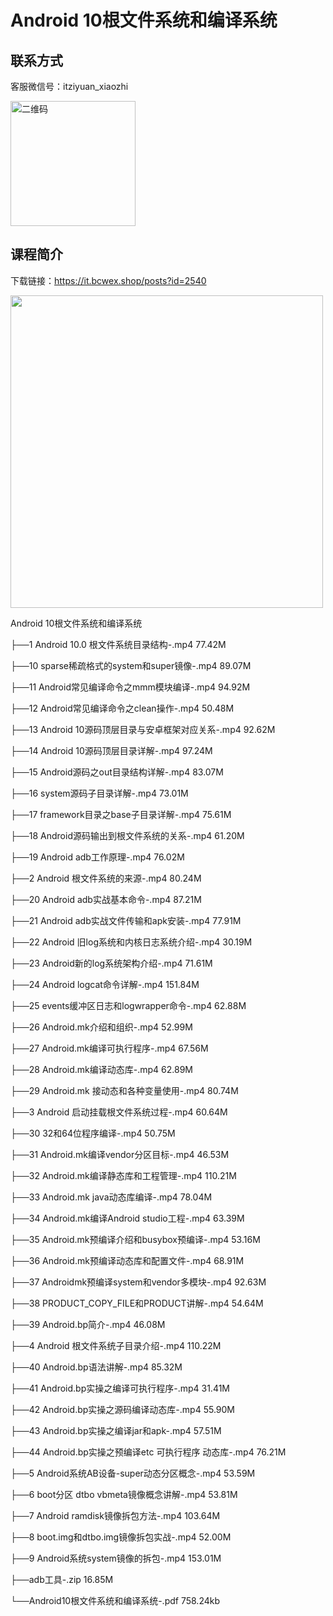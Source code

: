 # Android 10根文件系统和编译系统

## 联系方式

客服微信号：itziyuan_xiaozhi

<img src="https://ziyuanyun.oss-cn-guangzhou.aliyuncs.com/common/20240614073449/666b82192834a.jpg" width="200" height="200" alt="二维码">

## 课程简介

下载链接：https://it.bcwex.shop/posts?id=2540

<img src="https://ziyuanyun.oss-cn-guangzhou.aliyuncs.com/yun/20240515184055/6644913723971.jpg" width="500" alt="">

  Android 10根文件系统和编译系统



 ├──1 Android 10.0 根文件系统目录结构-.mp4 77.42M

 ├──10 sparse稀疏格式的system和super镜像-.mp4 89.07M

 ├──11 Android常见编译命令之mmm模块编译-.mp4 94.92M

 ├──12 Android常见编译命令之clean操作-.mp4 50.48M

 ├──13 Android 10源码顶层目录与安卓框架对应关系-.mp4 92.62M

 ├──14 Android 10源码顶层目录详解-.mp4 97.24M

 ├──15 Android源码之out目录结构详解-.mp4 83.07M

 ├──16 system源码子目录详解-.mp4 73.01M

 ├──17 framework目录之base子目录详解-.mp4 75.61M

 ├──18 Android源码输出到根文件系统的关系-.mp4 61.20M

 ├──19 Android adb工作原理-.mp4 76.02M

 ├──2 Android 根文件系统的来源-.mp4 80.24M

 ├──20 Android adb实战基本命令-.mp4 87.21M

 ├──21 Android adb实战文件传输和apk安装-.mp4 77.91M

 ├──22 Android 旧log系统和内核日志系统介绍-.mp4 30.19M

 ├──23 Android新的log系统架构介绍-.mp4 71.61M

 ├──24 Android logcat命令详解-.mp4 151.84M

 ├──25 events缓冲区日志和logwrapper命令-.mp4 62.88M

 ├──26 Android.mk介绍和组织-.mp4 52.99M

 ├──27 Android.mk编译可执行程序-.mp4 67.56M

 ├──28 Android.mk编译动态库-.mp4 62.89M

 ├──29 Android.mk 接动态和各种变量使用-.mp4 80.74M

 ├──3 Android 启动挂载根文件系统过程-.mp4 60.64M

 ├──30 32和64位程序编译-.mp4 50.75M

 ├──31 Android.mk编译vendor分区目标-.mp4 46.53M

 ├──32 Android.mk编译静态库和工程管理-.mp4 110.21M

 ├──33 Android.mk java动态库编译-.mp4 78.04M

 ├──34 Android.mk编译Android studio工程-.mp4 63.39M

 ├──35 Android.mk预编译介绍和busybox预编译-.mp4 53.16M

 ├──36 Android.mk预编译动态库和配置文件-.mp4 68.91M

 ├──37 Androidmk预编译system和vendor多模块-.mp4 92.63M

 ├──38 PRODUCT_COPY_FILE和PRODUCT讲解-.mp4 54.64M

 ├──39 Android.bp简介-.mp4 46.08M

 ├──4 Android 根文件系统子目录介绍-.mp4 110.22M

 ├──40 Android.bp语法讲解-.mp4 85.32M

 ├──41 Android.bp实操之编译可执行程序-.mp4 31.41M

 ├──42 Android.bp实操之源码编译动态库-.mp4 55.90M

 ├──43 Android.bp实操之编译jar和apk-.mp4 57.51M

 ├──44 Android.bp实操之预编译etc 可执行程序 动态库-.mp4 76.21M

 ├──5 Android系统AB设备-super动态分区概念-.mp4 53.59M

 ├──6 boot分区 dtbo vbmeta镜像概念讲解-.mp4 53.81M

 ├──7 Android ramdisk镜像拆包方法-.mp4 103.64M

 ├──8 boot.img和dtbo.img镜像拆包实战-.mp4 52.00M

 ├──9 Android系统system镜像的拆包-.mp4 153.01M

 ├──adb工具-.zip 16.85M

 └──Android10根文件系统和编译系统-.pdf 758.24kb

  